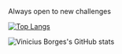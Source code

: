 Always open to new challenges


[![Top Langs](https://github-readme-stats.vercel.app/api/top-langs/?username=viniciusborgess&layout=compact)](https://github.com/viniciusborgess/github-readme-stats)

![Vinicius Borges's GitHub stats](https://github-readme-stats.vercel.app/api?username=viniciusborgess&show_icons=true&theme=radical)






